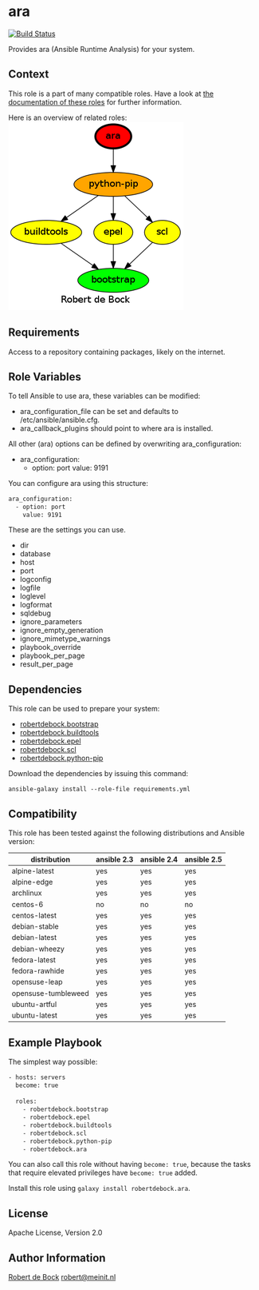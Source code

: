 ara
=========

[![Build Status](https://travis-ci.org/robertdebock/ansible-role-ara.svg?branch=master)](https://travis-ci.org/robertdebock/ansible-role-ara)

Provides ara (Ansible Runtime Analysis) for your system.

Context
-------
This role is a part of many compatible roles. Have a look at [the documentation of these roles](https://robertdebock.nl/) for further information.

Here is an overview of related roles:
![dependencies](https://raw.githubusercontent.com/robertdebock/drawings/artifacts/ara.png "Dependency")

Requirements
------------

Access to a repository containing packages, likely on the internet.

Role Variables
--------------

To tell Ansible to use ara, these variables can be modified:
- ara_configuration_file can be set and defaults to /etc/ansible/ansible.cfg.
- ara_callback_plugins should point to where ara is installed.

All other (ara) options can be defined by overwriting ara_configuration:
- ara_configuration:
  - option: port
    value: 9191

You can configure ara using this structure:
```
ara_configuration:
  - option: port
    value: 9191
```

These are the settings you can use.

- dir
- database
- host
- port
- logconfig
- logfile
- loglevel
- logformat
- sqldebug
- ignore_parameters
- ignore_empty_generation
- ignore_mimetype_warnings
- playbook_override
- playbook_per_page
- result_per_page

Dependencies
------------

This role can be used to prepare your system:

- [robertdebock.bootstrap](https://travis-ci.org/robertdebock/ansible-role-bootstrap)
- [robertdebock.buildtools](https://travis-ci.org/robertdebock/ansible-role-buildtools)
- [robertdebock.epel](https://travis-ci.org/robertdebock/ansible-role-epel)
- [robertdebock.scl](https://travis-ci.org/robertdebock/ansible-role-scl)
- [robertdebock.python-pip](https://travis-ci.org/robertdebock/ansible-role-python-pip)

Download the dependencies by issuing this command:
```
ansible-galaxy install --role-file requirements.yml
```

Compatibility
-------------

This role has been tested against the following distributions and Ansible version:

|distribution|ansible 2.3|ansible 2.4|ansible 2.5|
|------------|-----------|-----------|-----------|
|alpine-latest|yes|yes|yes|
|alpine-edge|yes|yes|yes|
|archlinux|yes|yes|yes|
|centos-6|no|no|no|
|centos-latest|yes|yes|yes|
|debian-stable|yes|yes|yes|
|debian-latest|yes|yes|yes|
|debian-wheezy|yes|yes|yes|
|fedora-latest|yes|yes|yes|
|fedora-rawhide|yes|yes|yes|
|opensuse-leap|yes|yes|yes|
|opensuse-tumbleweed|yes|yes|yes|
|ubuntu-artful|yes|yes|yes|
|ubuntu-latest|yes|yes|yes|

Example Playbook
----------------

The simplest way possible:
```
- hosts: servers
  become: true

  roles:
    - robertdebock.bootstrap
    - robertdebock.epel
    - robertdebock.buildtools
    - robertdebock.scl
    - robertdebock.python-pip
    - robertdebock.ara
```

You can also call this role without having `become: true`, because the tasks that require elevated privileges have `become: true` added.

Install this role using `galaxy install robertdebock.ara`.

License
-------

Apache License, Version 2.0

Author Information
------------------

[Robert de Bock](https://robertdebock.nl/) <robert@meinit.nl>
